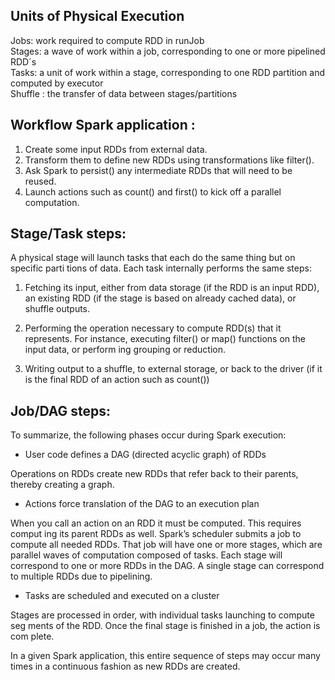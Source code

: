 
## Units of Physical Execution

Jobs: work required to compute RDD in runJob  
Stages: a wave of work within a job, corresponding to one or more pipelined RDD´s  
Tasks: a unit of work within a stage, corresponding to one RDD partition and computed by executor   
Shuffle : the transfer of data between stages/partitions


## Workflow Spark application :

1. Create some input RDDs from external data. 
2. Transform them to define new RDDs using transformations like filter().
3. Ask Spark to persist() any intermediate RDDs that will need to be reused.
4. Launch actions such as count() and first() to kick off a parallel computation.


## Stage/Task steps:

A physical stage will launch tasks that each do the same thing but on specific parti
tions of data. Each task internally performs the same steps:

1. Fetching its input, either from data storage (if the RDD is an input RDD), an
existing RDD (if the stage is based on already cached data), or shuffle outputs.

2. Performing the operation necessary to compute RDD(s) that it represents. For
instance, executing filter() or map() functions on the input data, or perform
ing grouping or reduction.

3. Writing output to a shuffle, to external storage, or back to the driver (if it is the
final RDD of an action such as count())


## Job/DAG steps:

To summarize, the following phases occur during Spark execution:

- User code defines a DAG (directed acyclic graph) of RDDs

Operations on RDDs create new RDDs that refer back to their parents, thereby
creating a graph.

- Actions force translation of the DAG to an execution plan

When you call an action on an RDD it must be computed. This requires comput
ing its parent RDDs as well. Spark’s scheduler submits a job to compute all
needed RDDs. That job will have one or more stages, which are parallel waves of
computation composed of tasks. Each stage will correspond to one or more
RDDs in the DAG. A single stage can correspond to multiple RDDs due to
pipelining.

- Tasks are scheduled and executed on a cluster

Stages are processed in order, with individual tasks launching to compute seg
ments of the RDD. Once the final stage is finished in a job, the action is com
plete.

In a given Spark application, this entire sequence of steps may occur many times in a
continuous fashion as new RDDs are created.